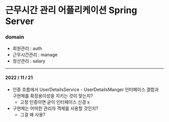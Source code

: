 # 근무시간 관리 어플리케이션 Spring Server

### domain
- 회원관리 : auth
- 근무시간관리 : manage
- 정산관리 : salary

---

#### 2022 / 11 / 21

 - 인증 흐름에서 UserDetailsService - UserDetailsManger 인터페이스 결합과 구현체를 확장용이성을 지키는 것이 맞는지?
   - 고정 인증이면 굳이 인터페이스 신경 x
 - 구현체는 어떠한 관리자 객체를 사용할 것인지?
   - 그걸 왜 사용?
